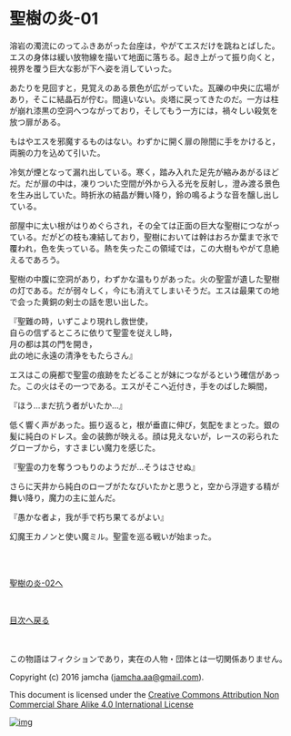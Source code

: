 # 聖樹の炎-01

溶岩の濁流にのってふきあがった台座は，やがてエスだけを跳ねとばした。  
エスの身体は緩い放物線を描いて地面に落ちる。起き上がって振り向くと，  
視界を覆う巨大な影が下へ姿を消していった。  

あたりを見回すと，見覚えのある景色が広がっていた。瓦礫の中央に広場が  
あり，そこに結晶石が佇む。間違いない。炎塔に戻ってきたのだ。一方は柱  
が崩れ漆黒の空洞へつながっており，そしてもう一方には，禍々しい殺気を  
放つ扉がある。  

もはやエスを邪魔するものはない。わずかに開く扉の隙間に手をかけると，  
両腕の力を込めて引いた。  

冷気が煙となって漏れ出している。寒く，踏み入れた足先が縮みあがるほど  
だ。だが扉の中は，凍りついた空間が外から入る光を反射し，澄み渡る景色  
を生み出していた。時折氷の結晶が舞い降り，鈴の鳴るような音を醸し出し  
ている。  

部屋中に太い根がはりめぐらされ，その全ては正面の巨大な聖樹につながっ  
ている。だがどの枝も凍結しており，聖樹においては幹はおろか葉まで氷で  
覆われ，色を失っている。熱を失ったこの領域では，この大樹もやがて息絶  
えるであろう。  

聖樹の中腹に空洞があり，わずかな温もりがあった。火の聖霊が遺した聖樹  
の灯である。だが弱々しく，今にも消えてしまいそうだ。エスは最果ての地  
で会った黄銅の剣士の話を思い出した。  

『聖難の時，いずこより現れし救世使，  
自らの信ずるところに依りて聖霊を従えし時，  
月の都は其の門を開き，  
此の地に永遠の清浄をもたらさん』  

エスはこの廃都で聖霊の痕跡をたどることが妹につながるという確信があっ  
た。この火はその一つである。エスがそこへ近付き，手をのばした瞬間，  

『ほう…まだ抗う者がいたか…』  

低く響く声があった。振り返ると，根が垂直に伸び，気配をまとった。銀の  
髪に純白のドレス。金の装飾が映える。顔は見えないが，レースの彩られた  
グローブから，すさまじい魔力を感じた。  

『聖霊の力を奪うつもりのようだが…そうはさせぬ』  

さらに天井から純白のローブがたなびいたかと思うと，空から浮遊する精が  
舞い降り，魔力の主に並んだ。  

『愚かな者よ，我が手で朽ち果てるがよい』  

幻魔王カノンと使い魔ミル。聖霊を巡る戦いが始まった。  

<br>  
<br>  

[聖樹の炎-02へ](https://github.com/jamcha-aa/EbonyBlades/blob/master/articles/sacredtree/02.md)  

<br>  

[目次へ戻る](https://github.com/jamcha-aa/EbonyBlades/blob/master/README.md)  

<br>  
<br>  
この物語はフィクションであり，実在の人物・団体とは一切関係ありません。  

Copyright (c) 2016 jamcha (jamcha.aa@gmail.com).  

This document is licensed under the [Creative Commons Attribution Non Commercial Share Alike 4.0 International License](http://creativecommons.org/licenses/by-nc-sa/4.0/deed)  

[![img](http://i.creativecommons.org/l/by-nc-sa/3.0/80x15.png)](http://creativecommons.org/licenses/by-nc-sa/4.0/deed)